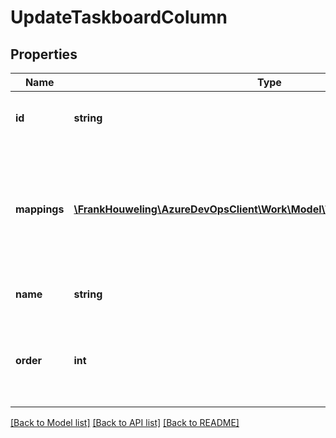 # UpdateTaskboardColumn

## Properties
Name | Type | Description | Notes
------------ | ------------- | ------------- | -------------
**id** | **string** | Column ID, keep it null for new column | [optional] 
**mappings** | [**\FrankHouweling\AzureDevOpsClient\Work\Model\TaskboardColumnMapping[]**](TaskboardColumnMapping.md) | Work item type states mapped to this column to support auto state update when column is updated. | [optional] 
**name** | **string** | Column name is required | [optional] 
**order** | **int** | Column position relative to other columns in the same board | [optional] 

[[Back to Model list]](../README.md#documentation-for-models) [[Back to API list]](../README.md#documentation-for-api-endpoints) [[Back to README]](../README.md)


